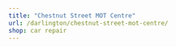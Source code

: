 ```yaml
---
title: "Chestnut Street MOT Centre"
url: /darlington/chestnut-street-mot-centre/
shop: car repair
---
```

